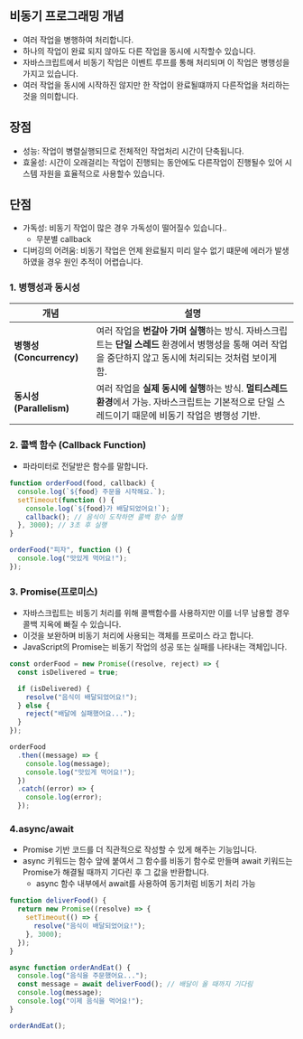 ## 비동기 프로그래밍 개념

- 여러 작업을 병행하여 처리합니다.
- 하나의 작업이 완료 되지 않아도 다른 작업을 동시에 시작할수 있습니다.
- 자바스크립트에서 비동기 작업은 이벤트 루프를 통해 처리되며 이 작업은 병행성을 가지고 있습니다.
- 여러 작업을 동시에 시작하진 않지만 한 작업이 완료될떄까지 다른작업을 처리하는 것을 의미합니다.

## 장점

- 성능: 작업이 병렬실행되므로 전체적인 작업처리 시간이 단축됩니다.
- 효울성: 시간이 오래걸리는 작업이 진행되는 동안에도 다른작업이 진행될수 있어 시스템 자원을 효율적으로 사용할수 있습니다.

## 단점

- 가독성: 비동기 작업이 많은 경우 가독성이 떨어질수 있습니다..
  - 무분별 callback
- 디버깅의 어려움: 비동기 작업은 언제 완료될지 미리 알수 없기 떄문에 에러가 발생하였을 경우 원인 추적이 어렵습니다.

### 1. 병행성과 동시성

| 개념                     | 설명                                                                                                                                                         |
| ------------------------ | ------------------------------------------------------------------------------------------------------------------------------------------------------------ |
| **병행성 (Concurrency)** | 여러 작업을 **번갈아 가며 실행**하는 방식. 자바스크립트는 **단일 스레드** 환경에서 병행성을 통해 여러 작업을 중단하지 않고 동시에 처리되는 것처럼 보이게 함. |
| **동시성 (Parallelism)** | 여러 작업을 **실제 동시에 실행**하는 방식. **멀티스레드 환경**에서 가능. 자바스크립트는 기본적으로 단일 스레드이기 때문에 비동기 작업은 병행성 기반.         |

### 2. 콜백 함수 (Callback Function)

- 파라미터로 전달받은 함수를 말합니다.

```js
function orderFood(food, callback) {
  console.log(`${food} 주문을 시작해요.`);
  setTimeout(function () {
    console.log(`${food}가 배달되었어요!`);
    callback(); // 음식이 도착하면 콜백 함수 실행
  }, 3000); // 3초 후 실행
}

orderFood("피자", function () {
  console.log("맛있게 먹어요!");
});
```

### 3. Promise(프로미스)

- 자바스크립트는 비동기 처리를 위해 콜백함수를 사용하지만 이를 너무 남용할 경우 콜백 지옥에 빠질 수 있습니다.
- 이것을 보완하며 비동기 처리에 사용되는 객체를 프로미스 라고 합니다.
- JavaScript의 Promise는 비동기 작업의 성공 또는 실패를 나타내는 객체입니다.

```javascript
const orderFood = new Promise((resolve, reject) => {
  const isDelivered = true;

  if (isDelivered) {
    resolve("음식이 배달되었어요!");
  } else {
    reject("배달에 실패했어요...");
  }
});

orderFood
  .then((message) => {
    console.log(message);
    console.log("맛있게 먹어요!");
  })
  .catch((error) => {
    console.log(error);
  });
```

### 4.async/await

- Promise 기반 코드를 더 직관적으로 작성할 수 있게 해주는 기능입니다.
- async 키워드는 함수 앞에 붙여서 그 함수를 비동기 함수로 만들며 await 키워드는 Promise가 해결될 때까지 기다린 후 그 값을 반환합니다.
  - async 함수 내부에서 await를 사용하여 동기처럼 비동기 처리 가능

```javascript
function deliverFood() {
  return new Promise((resolve) => {
    setTimeout(() => {
      resolve("음식이 배달되었어요!");
    }, 3000);
  });
}

async function orderAndEat() {
  console.log("음식을 주문했어요...");
  const message = await deliverFood(); // 배달이 올 때까지 기다림
  console.log(message);
  console.log("이제 음식을 먹어요!");
}

orderAndEat();
```
